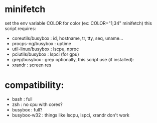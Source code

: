 # minifetch
set the env variable COLOR for color (ex: COLOR="1;34" minifetch)
this script requires:
  - coreutils/busybox  : id, hostname, tr, tty, seq, uname...
  - procps-ng/busybox  : uptime
  - util-linux/busybox : lscpu, nproc
  - pciutils/busybox   : lspci (for gpu)
  - grep/busybox       : grep
optionally, this script use (if installed):
  - xrandr : screen res

# compatibility:
  - bash          : full
  - zsh           : no cpu with cores?
  - busybox       : full?
  - busybox-w32   : things like lscpu, lspci, xrandr don't work
